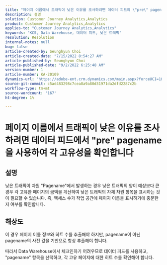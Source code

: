 ```yaml
---
title: "페이지 이름에서 트래픽이 낮은 이유를 조사하려면 데이터 피드의 \"pre\" pagename을 사용하여 각 고유성을 확인합니다."
description: 설명
solution: Customer Journey Analytics,Analytics
product: Customer Journey Analytics,Analytics
applies-to: "Customer Journey Analytics,Analytics"
keywords: "KCS, Data Warehouse, 데이터 피드, 낮은 트래픽"
resolution: Resolution
internal-notes: null
bug: false
article-created-by: Seunghyun Choi
article-created-date: "7/15/2022 8:54:27 AM"
article-published-by: Seunghyun Choi
article-published-date: "9/2/2022 6:25:48 AM"
version-number: 1
article-number: KA-20109
dynamics-url: "https://adobe-ent.crm.dynamics.com/main.aspx?forceUCI=1&pagetype=entityrecord&etn=knowledgearticle&id=2fba16b6-1b04-ed11-82e4-00224809fcfe"
source-git-commit: c5ad483298c7cea8a9a80d31971da2dfd2287c2b
workflow-type: tm+mt
source-wordcount: '167'
ht-degree: 1%

---
```


# 페이지 이름에서 트래픽이 낮은 이유를 조사하려면 데이터 피드에서 &quot;pre&quot; pagename을 사용하여 각 고유성을 확인합니다

## 설명

낮은 트래픽이 차원 &quot;Pagename&quot;에서 발생하는 경우 낮은 트래픽의 양이 예상보다 큰 경우 각 고유한 페이지의 금액을 계산하여 낮은 트래픽의 자체 차원 항목을 표시하는 것이 필요할 수 있습니다. 즉, 액세스 수가 작업 공간에 페이지 이름을 표시하기에 충분한지 여부를 확인합니다. 

## 해상도


이 경우 페이지 이름 정보와 히트 수를 추출해야 하지만, pagename이 아닌 pagename의 사전 값을 기반으로 항상 추출해야 합니다.

따라서 Data Warehouse에서 체크인하기 어려우므로 데이터 피드를 사용하고, &quot;pagename&quot; 항목을 선택하고, 각 고유 페이지에 대한 히트 수를 확인해야 합니다.
